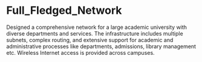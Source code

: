 # Full_Fledged_Network
Designed a comprehensive network for a large academic university with diverse departments and services. The infrastructure includes multiple subnets, complex routing, and extensive support for academic and administrative processes like departments, admissions, library management etc. Wireless Internet access is provided across campuses.
